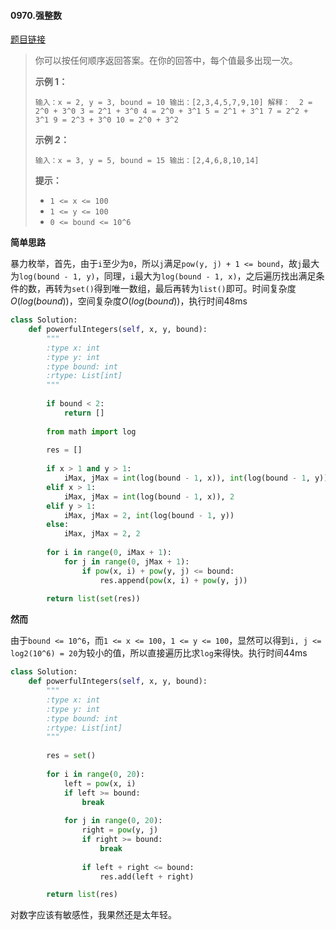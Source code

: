 #### 0970.强整数
[题目链接](https://leetcode-cn.com/problems/powerful-integers/)
> 你可以按任何顺序返回答案。在你的回答中，每个值最多出现一次。
>
>  
>
> **示例 1：**
>
> `
> 输入：x = 2, y = 3, bound = 10
> 输出：[2,3,4,5,7,9,10]
> 解释： 
> 2 = 2^0 + 3^0
> 3 = 2^1 + 3^0
> 4 = 2^0 + 3^1
> 5 = 2^1 + 3^1
> 7 = 2^2 + 3^1
> 9 = 2^3 + 3^0
> 10 = 2^0 + 3^2
> `
>
> **示例 2：**
>
> `
> 输入：x = 3, y = 5, bound = 15
> 输出：[2,4,6,8,10,14]
> `
>
>  
>
> **提示：**
>
> - `1 <= x <= 100`
> - `1 <= y <= 100`
> - `0 <= bound <= 10^6`

**简单思路**

暴力枚举，首先，由于`i`至少为`0`，所以`j`满足`pow(y, j) + 1 <= bound`，故`j`最大为`log(bound - 1, y)`，同理，`i`最大为`log(bound - 1, x)`，之后遍历找出满足条件的数，再转为`set()`得到唯一数组，最后再转为`list()`即可。时间复杂度$O(log(bound))$，空间复杂度$O(log(bound))$，执行时间48ms

```python
class Solution:
    def powerfulIntegers(self, x, y, bound):
        """
        :type x: int
        :type y: int
        :type bound: int
        :rtype: List[int]
        """
        
        if bound < 2:
            return []
        
        from math import log
        
        res = []
        
        if x > 1 and y > 1:
            iMax, jMax = int(log(bound - 1, x)), int(log(bound - 1, y))
        elif x > 1:
            iMax, jMax = int(log(bound - 1, x)), 2
        elif y > 1:
            iMax, jMax = 2, int(log(bound - 1, y))
        else:
            iMax, jMax = 2, 2
            
        for i in range(0, iMax + 1):
            for j in range(0, jMax + 1):
                if pow(x, i) + pow(y, j) <= bound:
                    res.append(pow(x, i) + pow(y, j))
        
        return list(set(res))
```

**然而**

由于`bound <= 10^6`，而`1 <= x <= 100`，`1 <= y <= 100`，显然可以得到`i, j <= log2(10^6) = 20`为较小的值，所以直接遍历比求`log`来得快。执行时间44ms

```python
class Solution:
    def powerfulIntegers(self, x, y, bound):
        """
        :type x: int
        :type y: int
        :type bound: int
        :rtype: List[int]
        """
        
        res = set()
        
        for i in range(0, 20):
            left = pow(x, i)
            if left >= bound:
                break
            
            for j in range(0, 20):
                right = pow(y, j)
                if right >= bound:
                    break
                
                if left + right <= bound:
                    res.add(left + right)

        return list(res)
```

对数字应该有敏感性，我果然还是太年轻。